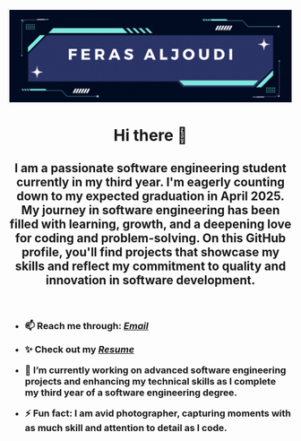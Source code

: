 <p align = "center">
  <img src="FERASALJOUDI.gif" alt="Banner">
</p>

<h1 align="center">
    Hi there 👋</h1>
<h2 align="center">
 I am a passionate software engineering student currently in my third year. I'm eagerly counting down to my expected graduation in April 2025. My journey in software engineering has been filled with learning, growth, and a deepening love for coding and problem-solving. On this GitHub profile, you'll find projects that showcase my skills and reflect my commitment to quality and innovation in software development.</h2>

<br>
<h3>

- 📫 Reach me through: _<a href="mailto:feras.aljoudi@gmail.com">Email</a>_

- ✨ Check out my _<a href="https://ferasaljoudi.github.io/FerasResume/" title="My Visual Resume">Resume</a>_

- 🔭 I’m currently working on advanced software engineering projects and enhancing my technical skills as I complete my third year of a software engineering degree.

- ⚡ Fun fact: I am avid photographer, capturing moments with as much skill and attention to detail as I code.

</h3>
<br>


<!--
**ferasaljoudi/ferasaljoudi** is a ✨ _special_ ✨ repository because its `README.md` (this file) appears on your GitHub profile.

Here are some ideas to get you started:

- 🔭 I’m currently working on ...
- 🌱 I’m currently learning ...
- 👯 I’m looking to collaborate on ...
- 🤔 I’m looking for help with ...
- 💬 Ask me about ...
- 📫 How to reach me: ...
- 😄 Pronouns: ...
- ⚡ Fun fact: ...
-->
